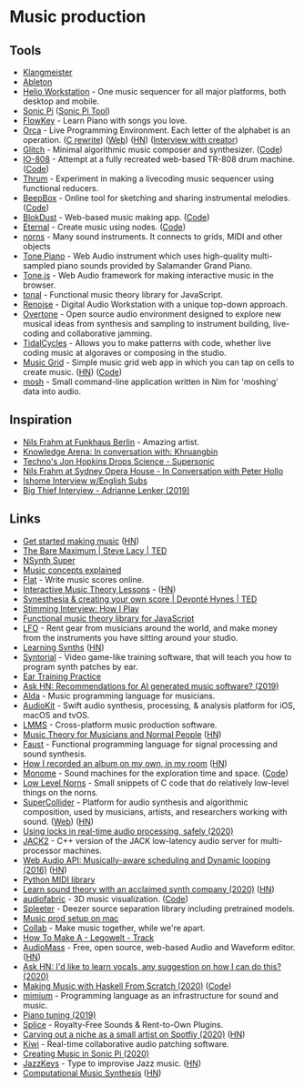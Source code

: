 # Music production

## Tools

* [Klangmeister](http://ctford.github.io/klangmeister/about)
* [Ableton](ableton.md)
* [Helio Workstation](https://github.com/helio-fm/helio-workstation) - One music sequencer for all major platforms, both desktop and mobile.
* [Sonic Pi](https://github.com/samaaron/sonic-pi) \([Sonic Pi Tool](https://github.com/lpil/sonic-pi-tool)\)
* [FlowKey](https://www.flowkey.com) - Learn Piano with songs you love.
* [Orca](https://github.com/hundredrabbits/Orca) - Live Programming Environment. Each letter of the alphabet is an operation. \([C rewrite](https://github.com/hundredrabbits/Orca-c)\) \([Web](https://hundredrabbits.github.io/Orca/)\) \([HN](https://news.ycombinator.com/item?id=23118139)\) \([Interview with creator](https://overcast.fm/+Jrqagk3h0)\)
* [Glitch](https://github.com/naivesound/glitch) - Minimal algorithmic music composer and synthesizer. \([Code](https://github.com/vincentriemer/io-808)\)
* [IO-808](https://io808.com/) - Attempt at a fully recreated web-based TR-808 drum machine. \([Code](https://github.com/vincentriemer/io-808)\)
* [Thrum](https://github.com/ryanramage/thrum) - Experiment in making a livecoding music sequencer using functional reducers.
* [BeepBox](https://beepbox.co/) - Online tool for sketching and sharing instrumental melodies. \([Code](https://github.com/johnnesky/beepbox)\)
* [BlokDust](https://blokdust.com/) - Web-based music making app. \([Code](https://github.com/BlokDust/BlokDust)\)
* [Eternal](https://eternal.robcheung.com/) - Create music using nodes. \([Code](https://github.com/kousun12/eternal)\)
* [norns](https://github.com/monome/norns) - Many sound instruments. It connects to grids, MIDI and other objects
* [Tone Piano](https://github.com/tambien/Piano) - Web Audio instrument which uses high-quality multi-sampled piano sounds provided by Salamander Grand Piano.
* [Tone.js](https://github.com/Tonejs/Tone.js) - Web Audio framework for making interactive music in the browser.
* [tonal](https://github.com/tonaljs/tonal) - Functional music theory library for JavaScript.
* [Renoise](https://www.renoise.com/) - Digital Audio Workstation with a unique top-down approach.
* [Overtone](https://overtone.github.io/) - Open source audio environment designed to explore new musical ideas from synthesis and sampling to instrument building, live-coding and collaborative jamming.
* [TidalCycles](https://tidalcycles.org/index.php/Welcome) - Allows you to make patterns with code, whether live coding music at algoraves or composing in the studio.
* [Music Grid](https://music-grid.surge.sh/) - Simple music grid web app in which you can tap on cells to create music. \([HN](https://news.ycombinator.com/item?id=23512297)\) \([Code](https://github.com/irshadshalu/music-grid)\)
* [mosh](https://github.com/jamesb93/mosh) - Small command-line application written in Nim for 'moshing' data into audio.

## Inspiration

* [Nils Frahm at Funkhaus Berlin](https://www.youtube.com/watch?v=kv2nmefHc9Y) - Amazing artist.
* [Knowledge Arena: In conversation with: Khruangbin](https://www.youtube.com/watch?v=JasR8lqTS6Y)
* [Techno's Jon Hopkins Drops Science - Supersonic](https://www.youtube.com/watch?v=gzquxwYnDvk)
* [Nils Frahm at Sydney Opera House - In Conversation with Peter Hollo](https://www.youtube.com/watch?v=dQ97DoQarbk)
* [Ishome Interview w/English Subs](https://www.youtube.com/watch?v=LX7RPfNhC64)
* [Big Thief Interview - Adrianne Lenker \(2019\)](https://www.youtube.com/watch?v=7JimMROaBxQ)

## Links

* [Get started making music](https://learningmusic.ableton.com/) \([HN](https://news.ycombinator.com/item?id=20965386)\)
* [The Bare Maximum \| Steve Lacy \| TED](https://www.youtube.com/watch?v=SUnmrQfdYpg)
* [NSynth Super](https://nsynthsuper.withgoogle.com/)
* [Music concepts explained](https://www.youtube.com/playlist?list=PL-NzMNM2cyt-RYr-8YmF0yFVDwhdklaiT)
* [Flat](https://flat.io) - Write music scores online.
* [Interactive Music Theory Lessons](https://www.lightnote.co/) - \([HN](https://news.ycombinator.com/item?id=12792063)\)
* [Synesthesia & creating your own score \| Devonté Hynes \| TED](https://www.youtube.com/watch?v=Dc60ldmTrIg)
* [Stimming Interview: How I Play](https://www.youtube.com/watch?v=fuKYq_n4Ops)
* [Functional music theory library for JavaScript](https://github.com/danigb/tonal)
* [LFO](https://lfo1.sharetribe.com/) - Rent gear from musicians around the world, and make money from the instruments you have sitting around your studio.
* [Learning Synths](https://learningsynths.ableton.com/) \([HN](https://news.ycombinator.com/item?id=20272346)\)
* [Syntorial](https://www.syntorial.com/) - Video game-like training software, that will teach you how to program synth patches by ear.
* [Ear Training Practice](https://tonedear.com/)
* [Ask HN: Recommendations for AI generated music software? \(2019\)](https://news.ycombinator.com/item?id=20514446)
* [Alda](https://github.com/alda-lang/alda) - Music programming language for musicians.
* [AudioKit](https://github.com/AudioKit/AudioKit) - Swift audio synthesis, processing, & analysis platform for iOS, macOS and tvOS.
* [LMMS](https://github.com/LMMS/lmms) - Cross-platform music production software.
* [Music Theory for Musicians and Normal People](https://tobyrush.com/theorypages/index.html) \([HN](https://news.ycombinator.com/item?id=21297462)\)
* [Faust](https://github.com/grame-cncm/faust) - Functional programming language for signal processing and sound synthesis.
* [How I recorded an album on my own, in my room](https://medium.com/@rodrigo.m.mesquita/what-i-learned-recording-an-alternative-album-on-my-own-in-my-room-c440b8201c9) \([HN](https://news.ycombinator.com/item?id=22591972)\)
* [Monome](https://monome.org/) - Sound machines for the exploration time and space. \([Code](https://github.com/monome/docs)\)
* [Low Level Norns](https://github.com/PaulBatchelor/norns-lowlevel) - Small snippets of C code that do relatively low-level things on the norns.
* [SuperCollider](https://github.com/supercollider/supercollider) - Platform for audio synthesis and algorithmic composition, used by musicians, artists, and researchers working with sound. \([Web](https://supercollider.github.io/)\) \([HN](https://news.ycombinator.com/item?id=23282035)\)
* [Using locks in real-time audio processing, safely \(2020\)](https://timur.audio/using-locks-in-real-time-audio-processing-safely)
* [JACK2](https://github.com/jackaudio/jack2) - C++ version of the JACK low-latency audio server for multi-processor machines.
* [Web Audio API: Musically-aware scheduling and Dynamic looping \(2016\)](https://jakearchibald.com/2016/sounds-fun/) \([HN](https://news.ycombinator.com/item?id=23046420)\)
* [Python MIDI library](https://github.com/vishnubob/python-midi)
* [Learn sound theory with an acclaimed synth company \(2020\)](https://sfree.life/sound-theory-toyota-vangelis-bastl-instruments-free/) \([HN](https://news.ycombinator.com/item?id=23079145)\)
* [audiofabric](https://tbaldw.in/audiofabric/) - 3D music visualization. \([Code](https://github.com/rolyatmax/audiofabric)\)
* [Spleeter](https://github.com/deezer/spleeter) - Deezer source separation library including pretrained models.
* [Music prod setup on mac](https://twitter.com/johnlindquist/status/1264265305892646915)
* [Collab](https://npe.fb.com/collab/) - Make music together, while we're apart.
* [How To Make A - Legowelt - Track](https://www.youtube.com/watch?v=TGCxBVu1-sE)
* [AudioMass](https://audiomass.co/) - Free, open source, web-based Audio and Waveform editor. \([HN](https://news.ycombinator.com/item?id=23337091)\)
* [Ask HN: I'd like to learn vocals, any suggestion on how I can do this? \(2020\)](https://news.ycombinator.com/item?id=23359096)
* [Making Music with Haskell From Scratch \(2020\)](https://www.youtube.com/watch?v=FYTZkE5BZ-0) \([Code](https://github.com/tsoding/haskell-music)\)
* [mimium](https://github.com/mimium-org/mimium) - Programming language as an infrastructure for sound and music.
* [Piano tuning \(2019\)](https://sidsite.com/posts/piano-tuning/)
* [Splice](https://splice.com/) - Royalty-Free Sounds & Rent-to-Own Plugins.
* [Carving out a niche as a small artist on Spotfiy \(2020\)](https://www.stevebenjamins.com/blog/music-in-the-age-of-algorithms-47syg) \([HN](https://news.ycombinator.com/item?id=23652545)\)
* [Kiwi](https://github.com/Musicoll/Kiwi) - Real-time collaborative audio patching software.
* [Creating Music in Sonic Pi \(2020\)](https://www.lilychan.dev/track1.html)
* [JazzKeys](https://jazzkeys.plan8.co/) - Type to improvise Jazz music. \([HN](https://news.ycombinator.com/item?id=23737195)\)
* [Computational Music Synthesis](https://cs.gmu.edu/~sean/book/synthesis/) \([HN](https://news.ycombinator.com/item?id=23783652)\)


